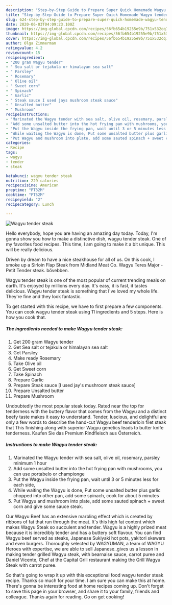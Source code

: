 ```yaml
---
description: "Step-by-Step Guide to Prepare Super Quick Homemade Wagyu tender steak"
title: "Step-by-Step Guide to Prepare Super Quick Homemade Wagyu tender steak"
slug: 624-step-by-step-guide-to-prepare-super-quick-homemade-wagyu-tender-steak
date: 2020-06-03T04:09:23.100Z
image: https://img-global.cpcdn.com/recipes/56fb654b19255e9b/751x532cq70/wagyu-tender-steak-recipe-main-photo.jpg
thumbnail: https://img-global.cpcdn.com/recipes/56fb654b19255e9b/751x532cq70/wagyu-tender-steak-recipe-main-photo.jpg
cover: https://img-global.cpcdn.com/recipes/56fb654b19255e9b/751x532cq70/wagyu-tender-steak-recipe-main-photo.jpg
author: Olga Zimmerman
ratingvalue: 4.2
reviewcount: 15
recipeingredient:
- "200 gram Wagyu tender"
- " Sea salt or tejakula or himalayan sea salt"
- " Parsley"
- " Rosemary"
- " Olive oil"
- " Sweet corn"
- " Spinach"
- " Garlic"
- " Steak sauce I used jays mushroom steak sauce"
- " Unsalted butter"
- " Mushroom"
recipeinstructions:
- "Marinated the Wagyu tender with sea salt, olive oil, rosemary, parsley minimum 1 hour"
- "Add some unsalted butter into the hot frying pan with mushrooms, you can use portabelo or championge"
- "Put the Wagyu inside the frying pan, wait until 3 or 5 minutes less for each side,"
- "While waiting the Wagyu is done, Put some unsalted butter plus garlic chopped into other pan, add some spinach, cook for about 5 minutes"
- "Put Wagyu and mushroom into plate, add some sauted spinach + sweet corn and give some sauce steak."
categories:
- Recipe
tags:
- wagyu
- tender
- steak

katakunci: wagyu tender steak 
nutrition: 229 calories
recipecuisine: American
preptime: "PT32M"
cooktime: "PT52M"
recipeyield: "2"
recipecategory: Lunch

---
```



![Wagyu tender steak](https://img-global.cpcdn.com/recipes/56fb654b19255e9b/751x532cq70/wagyu-tender-steak-recipe-main-photo.jpg)

Hello everybody, hope you are having an amazing day today. Today, I'm gonna show you how to make a distinctive dish, wagyu tender steak. One of my favorites food recipes. This time, I am going to make it a bit unique. This will be really delicious.

Driven by dream to have a nice steakhouse for all of us. On this cook, I smoke up a Sirloin Flap Steak from Midland Meat Co. Wagyu Teres Major - Petit Tender steak. bővebben.

Wagyu tender steak is one of the most popular of current trending meals on earth. It's enjoyed by millions every day. It's easy, it is fast, it tastes delicious. Wagyu tender steak is something that I've loved my whole life. They're fine and they look fantastic.


To get started with this recipe, we have to first prepare a few components. You can cook wagyu tender steak using 11 ingredients and 5 steps. Here is how you cook that.

<!--inarticleads1-->

##### The ingredients needed to make Wagyu tender steak:

1. Get 200 gram Wagyu tender
1. Get  Sea salt or tejakula or himalayan sea salt
1. Get  Parsley
1. Make ready  Rosemary
1. Take  Olive oil
1. Get  Sweet corn
1. Take  Spinach
1. Prepare  Garlic
1. Prepare  Steak sauce [I used jay&#39;s mushroom steak sauce]
1. Prepare  Unsalted butter
1. Prepare  Mushroom


Undoubtedly the most popular steak today. Rated near the top for tenderness with the buttery flavor that comes from the Wagyu and a distinct beefy taste makes it easy to understand. Tender, luscious, and delightful are only a few words to describe the hand-cut Wagyu beef tenderloin filet steak that This finishing along with superior Wagyu genetics leads to butter knife tenderness. Kaufen Sie das Premium Rindfleisch aus Österreich. 

<!--inarticleads2-->

##### Instructions to make Wagyu tender steak:

1. Marinated the Wagyu tender with sea salt, olive oil, rosemary, parsley minimum 1 hour
1. Add some unsalted butter into the hot frying pan with mushrooms, you can use portabelo or championge
1. Put the Wagyu inside the frying pan, wait until 3 or 5 minutes less for each side,
1. While waiting the Wagyu is done, Put some unsalted butter plus garlic chopped into other pan, add some spinach, cook for about 5 minutes
1. Put Wagyu and mushroom into plate, add some sauted spinach + sweet corn and give some sauce steak.


Our Wagyu Beef has an extensive marbling effect which is created by ribbons of fat that run through the meat. It&#39;s this high fat content which makes Wagyu Steak so succulent and tender. Wagyu is a highly prized meat because it is incredibly tender and has a buttery soft flavour. You can find Wagyu beef served as steaks, Japanese Sukiyaki hot pots, yakitori skewers and even burgers. Thoroughly selected by WAGYUMAN, a team of WAGYU Heroes with expertise, we are able to sell Japanese..gives us a lesson in making tender grilled Wagyu steak, with bearnaise sauce, carrot puree and Daniel Vicente, Chef at the Capital Grill restaurant making the Grill Wagyu Steak with carrot puree. 

So that's going to wrap it up with this exceptional food wagyu tender steak recipe. Thanks so much for your time. I am sure you can make this at home. There's gonna be interesting food at home recipes coming up. Don't forget to save this page in your browser, and share it to your family, friends and colleague. Thanks again for reading. Go on get cooking!
